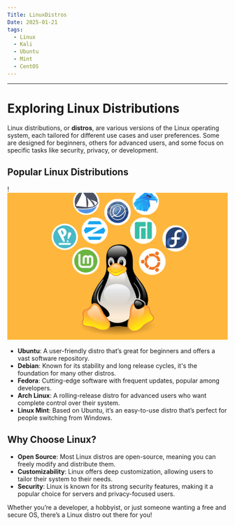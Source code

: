 ```yaml
---
Title: LinuxDistros
Date: 2025-01-21
tags:
  - Linux
  - Kali
  - Ubuntu
  - Mint
  - CentOS
---
```

---
# Exploring Linux Distributions

Linux distributions, or **distros**, are various versions of the Linux operating system, each tailored for different use cases and user preferences. Some are designed for beginners, others for advanced users, and some focus on specific tasks like security, privacy, or development.

## Popular Linux Distributions

!![Image Description](/images/Pasted%20image%2020250121123333.png)
- **Ubuntu**: A user-friendly distro that’s great for beginners and offers a vast software repository.
- **Debian**: Known for its stability and long release cycles, it's the foundation for many other distros.
- **Fedora**: Cutting-edge software with frequent updates, popular among developers.
- **Arch Linux**: A rolling-release distro for advanced users who want complete control over their system.
- **Linux Mint**: Based on Ubuntu, it’s an easy-to-use distro that’s perfect for people switching from Windows.

## Why Choose Linux?

- **Open Source**: Most Linux distros are open-source, meaning you can freely modify and distribute them.
- **Customizability**: Linux offers deep customization, allowing users to tailor their system to their needs.
- **Security**: Linux is known for its strong security features, making it a popular choice for servers and privacy-focused users.

Whether you’re a developer, a hobbyist, or just someone wanting a free and secure OS, there’s a Linux distro out there for you!
